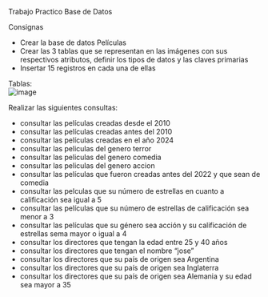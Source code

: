 Trabajo Practico Base de Datos

Consignas
* Crear la base de datos Películas
* Crear las 3 tablas que se representan en las imágenes con sus respectivos atributos, definir los tipos de datos y las claves primarias
* Insertar 15 registros en cada una de ellas

Tablas: <br>
![image](https://github.com/Matias-Alanis/TP-Base_Datos/assets/111240990/7d0ec20f-653e-4b58-8e17-125c37199a74)

Realizar las siguientes consultas:
* consultar las películas creadas desde el 2010
* consultar las películas creadas antes del 2010
* consultar las películas creadas en el año 2024
* consultar las peliculas del genero terror
* consultar las peliculas del genero comedia
* consultar las peliculas del genero accion
* consultar las películas que fueron creadas antes del 2022 y que sean de comedia
* consultar las pelculas que su número de estrellas en cuanto a calificación sea igual a 5
* consultar las películas que su número de estrellas de calificación sea menor a 3
* consultar las películas que su género sea acción y su calificación de estrellas sema mayor o igual a 4
* consultar los directores que tengan la edad entre 25 y 40 años
* consultar los directores que tengan el nombre “jose”
* consultar los directores que su país de origen sea Argentina
* consultar los directores que su país de origen sea Inglaterra
* consultar los directores que su país de origen sea Alemania y su edad sea mayor a 35
